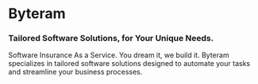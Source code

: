 # Byteram

<h3>Tailored Software Solutions, for Your Unique Needs.</h1>
<p>
  Software Insurance As a Service. You dream it, we build it. Byteram specializes in tailored software solutions designed to automate your tasks and streamline your business processes.
</p>
